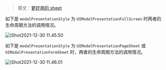 > 原文：[更好用的 sheet](https://mp.weixin.qq.com/s/AR3SH9ddgKAiBDOVuPPUug)



如下是 `modalPresentationStyle` 为 `UIModalPresentationFullScreen` 时两者的生命周期方法的调用情况。

![iShot2021-12-30 11.45.50](https://s2.loli.net/2021/12/30/dgvDXapKORJ6w3u.png)

如下是 `modalPresentationStyle` 为 `UIModalPresentationPageSheet` 或 `UIModalPresentationFormSheet` 时，两者的生命周期方法的调用情况。

![iShot2021-12-30 11.46.01](https://s2.loli.net/2021/12/30/6fZMQtX2jbKSGEz.png)







